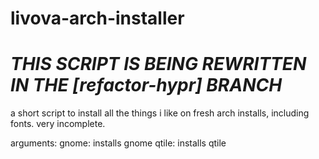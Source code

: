 # livova-arch-installer

# ***THIS SCRIPT IS BEING REWRITTEN IN THE [refactor-hypr] BRANCH***
a short script to install all the things i like on fresh arch installs, including fonts. very incomplete.

arguments:
  gnome: installs gnome
  qtile: installs qtile
